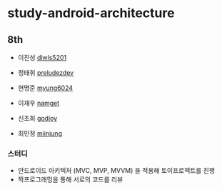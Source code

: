 # study-android-architecture

## 8th

- 이진성 [dlwls5201](https://github.com/dlwls5201)

- 정태휘 [preludezdev](https://github.com/preludezdev)

- 현명준 [myung6024](https://github.com/myung6024)

- 이재우 [namget](https://github.com/namget)

- 신초희 [godjoy](https://github.com/godjoy)

- 최민정 [miinjung](https://github.com/miinjung)


### 스터디

- 안드로이드 아키텍처 (MVC, MVP, MVVM) 을 적용해 토이프로젝트를 진행
- 짝프로그래밍을 통해 서로의 코드를 리뷰
